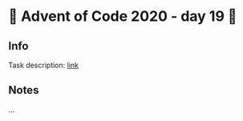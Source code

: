 # 🎄 Advent of Code 2020 - day 19 🎄

## Info

Task description: [link](https://adventofcode.com/2020/day/19)

## Notes

...
